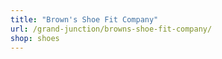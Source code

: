 ```yaml
---
title: "Brown's Shoe Fit Company"
url: /grand-junction/browns-shoe-fit-company/
shop: shoes
---
```

